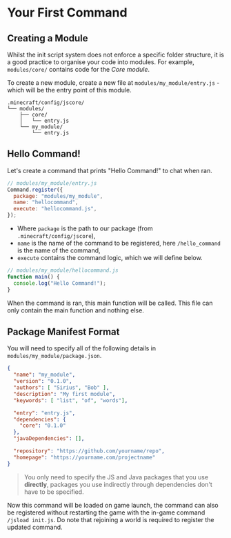 # Your First Command

## Creating a Module

Whilst the init script system does not enforce a specific folder structure, it is a good practice to organise your code into modules. For example, `modules/core/` contains code for the _Core module_.

To create a new module, create a new file at `modules/my_module/entry.js` - which will be the entry point of this module.

```
.minecraft/config/jscore/
└── modules/
    ├── core/
    │   └── entry.js
    └── my_module/
        └── entry.js
```

## Hello Command!

Let's create a command that prints "Hello Command!" to chat when ran.

```js
// modules/my_module/entry.js
Command.register({
  package: "modules/my_module",
  name: "hellocommand",
  execute: "hellocommand.js",
});
```

- Where `package` is the path to our package (from `.minecraft/config/jscore`),
- `name` is the name of the command to be registered, here `/hello_command` is the name of the command,
- `execute` contains the command logic, which we will define below.

```js
// modules/my_module/hellocommand.js
function main() {
  console.log("Hello Command!");
}
```

When the command is ran, this main function will be called. This file can only contain the main function and nothing else.

## Package Manifest Format

You will need to specify all of the following details in `modules/my_module/package.json`.

```json
{
  "name": "my_module",
  "version": "0.1.0",
  "authors": [ "Sirius", "Bob" ],
  "description": "My first module",
  "keywords": [ "list", "of", "words"],

  "entry": "entry.js",
  "dependencies": {
    "core": "0.1.0"
  },
  "javaDependencies": [],

  "repository": "https://github.com/yourname/repo",
  "homepage": "https://yourname.com/projectname"
}
```

> You only need to specify the JS and Java packages that you use **directly**, packages you use indirectly through dependencies don't have to be specified.

Now this command will be loaded on game launch, the command can also be registered without restarting the game with the in-game command `/jsload init.js`. Do note that rejoining a world is required to register the updated command.
